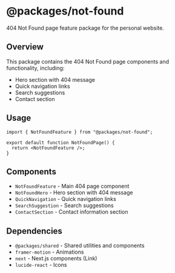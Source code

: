 # @packages/not-found

404 Not Found page feature package for the personal website.

## Overview

This package contains the 404 Not Found page components and functionality, including:

- Hero section with 404 message
- Quick navigation links
- Search suggestions
- Contact section

## Usage

```tsx
import { NotFoundFeature } from "@packages/not-found";

export default function NotFoundPage() {
  return <NotFoundFeature />;
}
```

## Components

- `NotFoundFeature` - Main 404 page component
- `NotFoundHero` - Hero section with 404 message
- `QuickNavigation` - Quick navigation links
- `SearchSuggestion` - Search suggestions
- `ContactSection` - Contact information section

## Dependencies

- `@packages/shared` - Shared utilities and components
- `framer-motion` - Animations
- `next` - Next.js components (Link)
- `lucide-react` - Icons
